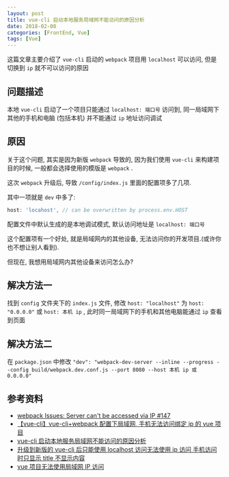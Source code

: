 ```yaml
---
layout: post
title: vue-cli 启动本地服务局域网不能访问的原因分析
date: 2018-02-08
categories: [FrontEnd, Vue]
tags: [Vue]
---
```


这篇文章主要介绍了 `vue-cli` 启动的 `webpack` 项目用 `localhost` 可以访问, 但是切换到 `ip` 就不可以访问的原因

<!-- more -->

## 问题描述

本地 `vue-cli` 启动了一个项目只能通过 `localhost: 端口号` 访问到, 同一局域网下其他的手机和电脑 (包括本机) 并不能通过 `ip` 地址访问调试

## 原因

关于这个问题, 其实是因为新版 `webpack` 导致的, 因为我们使用 `vue-cli` 来构建项目的时候, 一般都会选择使用的模版是 `webpack` .

这次 `webpack` 升级后, 导致 `/config/index.js` 里面的配置项多了几项.

其中一项就是 `dev` 中多了:

``` js
host: 'locahost', // can be overwritten by process.env.HOST
```

配置文件中默认生成的是本地调试模式, 默认访问地址是 `localhost: 端口号`

这个配置项有一个好处, 就是局域网内的其他设备, 无法访问你的开发项目.(或许你也不想让别人看到).

但现在, 我想用局域网内其他设备来访问怎么办?

## 解决方法一

找到 `config` 文件夹下的 `index.js` 文件, 修改 `host: "localhost"` 为 `host: "0.0.0.0"` 或 `host: 本机 ip` , 此时同一局域网下的手机和其他电脑能通过 `ip` 查看到页面

## 解决方法二

在 `package.json` 中修改 `"dev": "webpack-dev-server --inline --progress --config build/webpack.dev.conf.js --port 8080 --host 本机 ip 或 0.0.0.0"`

## 参考资料

- [webpack Issues: Server can't be accessed via IP #147](https://github.com/webpack/webpack-dev-server/issues/147)
- [【vue-cli】vue-cli+webpack 配置下局域网, 手机无法访问绑定 ip 的 vue 项目](https://blog.csdn.net/z767327552/article/details/79491361)
- [vue-cli 启动本地服务局域网不能访问的原因分析](https://www.jb51.net/article/133435.htm)
- [升级到新版的 vue-cli 后只能使用 localhost 访问无法使用 ip 访问 手机访问时只显示 title 不显示内容](https://www.2cto.com/kf/201712/706118.html)
- [vue 项目无法使用局域网 IP 访问](https://www.vue-js.com/topic/5a130ff86547992b6f9ad84c)
